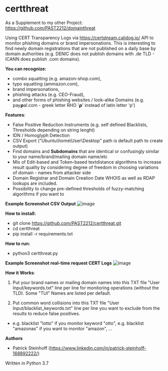 # certthreat

As a Supplement to my other Project: https://github.com/PAST2212/domainthreat

Using CERT Transparency Logs via https://certstream.calidog.io/ API to monitor phishing domains or brand impersonations. This is interesting to find newly domain registrations that are not published on a daily base by domain authorities  (e.g. DENIC does not publish domains with .de TLD - ICANN does publish .com domains).

**You can recognize:**
- combo squatting (e.g. amazon-shop.com), 
- typo squatting (ammazon.com), 
- brand impersonations, 
- phishing attacks (e.g. CEO-Fraud),
- and other forms of phishing websites / look-alike Domains (e.g. 𝗉ay𝞀al.com - greek letter RHO '𝞀' instead of latin letter 'p')

**Features**:
- False Positive Reduction Instruments (e.g. self defined Blacklists, Thresholds depending on string lenght)
- IDN / Homoglyph Detection
- CSV Export ("Ubuntu\home\User\Desktop" path is default path to create output)
- Find domains and **Subdomains** that are identical or confusingly similar to your name/brand/mailing domain name/etc 
- Mix of Edit-based and Token-based textdistance algorithms to increase result quality by considering degree of freedom in choosing variations of domain - names from attacker side
- Domain Registrar and Domain Creation Date WHOIS as well as RDAP lookups are included.
- Possibility to change pre-defined thresholds of fuzzy-matching algorithms if you want to

**Example Screenshot CSV Output**
![image](https://user-images.githubusercontent.com/124390875/220607184-017fc523-8148-42ca-ba70-fe6bbe8d96fe.png)

**How to install:**
- git clone https://github.com/PAST2212/certthreat.git
- cd certthreat
- pip install -r requirements.txt

**How to run:**
- python3 certthreat.py

**Example Screenshot real-time request CERT Logs**
![image](https://user-images.githubusercontent.com/124390875/220610681-6f2bbb30-82af-42d5-9e66-2e06020b246f.png)

**How it Works**:

1. Put your brand names or mailing domain names into this TXT file "User Input/keywords.txt" line per line for monitoring operations (without the TLD). Some "TUI" Names are listed per default.

2. Put common word collisions into this TXT file "User Input/blacklist_keywords.txt" line per line you want to exclude from the results to reduce false positives.

- e.g. blacklist "lotto" if you monitor keyword "otto", e.g. blacklist "amazonas" if you want to monitor "amazon", ...

**Authors**
- Patrick Steinhoff (https://www.linkedin.com/in/patrick-steinhoff-168892222/)

Written in Python 3.7
